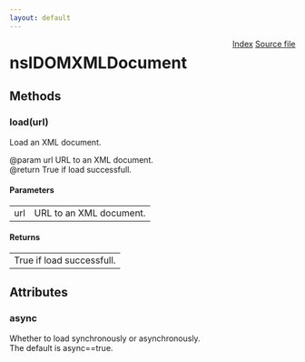 ```yaml
---
layout: default
---
```

<div class='links' style='float:right'><a href="../index.html">Index</a>
<a href="http://dxr.mozilla.org/mozilla-central/source/dom/interfaces/core/nsIDOMXMLDocument.idl">Source file</a>
</div>

# nsIDOMXMLDocument #

## Methods ##

### load(url) ###
  
Load an XML document.  
  
@param  url URL to an XML document.  
@return     True if load successfull.  
  

#### Parameters ####

<table>

<tr>
<td>url</td>
<td>URL to an XML document.  
</td>
</tr>

</table>

#### Returns ####

<table>

<tr>
<td>True if load successfull.  
</td>
</tr>

</table>

## Attributes ##

### async ###
  
Whether to load synchronously or asynchronously.  
The default is async==true.  
  
